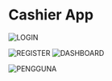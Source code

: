 # Cashier App

![LOGIN](https://user-images.githubusercontent.com/84588706/162619465-16b3b474-8703-49fe-85b3-44f7fcde2f34.jpg)

![REGISTER](https://user-images.githubusercontent.com/84588706/162619479-1d21fc0c-8f20-4806-8a0c-e007a66b34c2.jpg)
![DASHBOARD](https://user-images.githubusercontent.com/84588706/163209945-d20b7f4b-0f5f-43f2-9e37-9f51d95a057e.jpg)

![PENGGUNA](https://user-images.githubusercontent.com/84588706/163209998-3e84090a-5bb7-4d47-8a0f-a006dce4d19a.jpg)

<!-- ![PENJUALAN - CASHIER](https://user-images.githubusercontent.com/84588706/162919240-25d46e89-4cd3-4876-82f0-76c833e883da.jpg) -->
